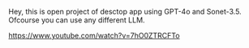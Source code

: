 Hey, this is open project of desctop app using GPT-4o and Sonet-3.5. Ofcourse you can use any different LLM.

https://www.youtube.com/watch?v=7hO0ZTRCFTo
